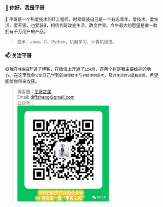 ### 👋 你好，我是平哥 

<!--
**GuopingZ/GuopingZ** is a ✨ _special_ ✨ repository because its `README.md` (this file) appears on your GitHub profile.

Here are some ideas to get you started:

- 🔭 I’m currently working on ...

- 🌱 I’m currently learning ...

- 👯 I’m looking to collaborate on ...

- 🤔 I’m looking for help with ...

- 💬 Ask me about ...

- 📫 How to reach me: ...

- 😄 Pronouns: ...

- ⚡ Fun fact: ...

  -->

🌱 平哥是一个热爱技术的IT工程师，时常假装自己是一个有志青年，爱技术、爱生活、爱开源，也爱装B，相信代码改变生活，改变世界。今生最大的愿望是做一款拥有千万用户的产品。

> 技术：Java、C、Python，机器学习、计算机视觉。

### 📫 关注平哥
😄我在`博客园`开通了博客，在微信上开通了`公众号`，这两个将是我主要维护的地方。在这里我会`分享`自己学到的`编程技术`与`对技术的思考`，及`对生活的记录和感悟`。希望能给你带来收获。

> 博客园：[平哥之美](https://www.cnblogs.com/pingGeBeauty/)  
> Email: diffzhang@gmail.com  
> 公众号：  
> ![公众号：平哥之美](公众号二维码.png)